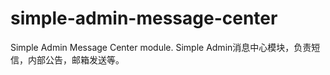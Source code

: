# simple-admin-message-center
Simple Admin Message Center module. Simple Admin消息中心模块，负责短信，内部公告，邮箱发送等。
